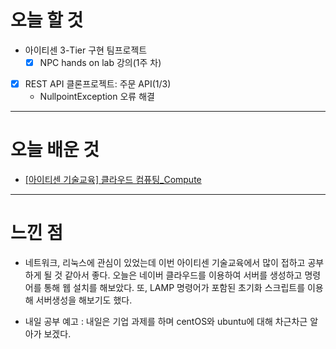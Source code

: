 # 오늘 할 것

- 아이티센 3-Tier 구현 팀프로젝트 
   - [x] NPC hands on lab 강의(1주 차) 
- [x] REST API 클론프로젝트: 주문 API(1/3)
  - NullpointException 오류 해결

---

# 오늘 배운 것

- [[아이티센 기술교육] 클라우드 컴퓨팅_Compute](https://github.com/suran-kim/cnu_backend_TIL/blob/cd6353e227ba943531712d05a44e516ca38cf12e/Study/%ED%81%B4%EB%9D%BC%EC%9A%B0%EB%93%9C/%5B%EC%95%84%EC%9D%B4%ED%8B%B0%EC%84%BC%20%EA%B8%B0%EC%88%A0%EA%B5%90%EC%9C%A1%5D%20%ED%81%B4%EB%9D%BC%EC%9A%B0%EB%93%9C%20%EC%BB%B4%ED%93%A8%ED%8C%85_Compute.md)

---

# 느낀 점
- 네트워크, 리눅스에 관심이 있었는데 이번 아이티센 기술교육에서 많이 접하고 공부하게 될 것 같아서 좋다.
오늘은 네이버 클라우드를 이용하여 서버를 생성하고 명령어를 통해 웹 설치를 해보았다. 또, LAMP 명령어가 포함된 초기화 스크립트를 이용해 서버생성을 해보기도 했다.

- 내일 공부 예고 :
 내일은 기업 과제를 하며 centOS와 ubuntu에 대해 차근차근 알아가 보겠다.
